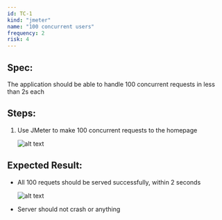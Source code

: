 ```yaml
---
id: TC-1
kind: "jmeter"
name: "100 concurrent users"
frequency: 2
risk: 4
---
```


## Spec:
The application should be able to handle 100 concurrent requests in less than 2s each

## Steps:
1. Use JMeter to make 100 concurrent requests to the homepage

    ![alt text](https://via.placeholder.com/300?text=test-screenshot-here)

## Expected Result:
- All 100 requets should be served successfully, within 2 seconds

    ![alt text](https://via.placeholder.com/300?text=test-screenshot-here)

- Server should not crash or anything
